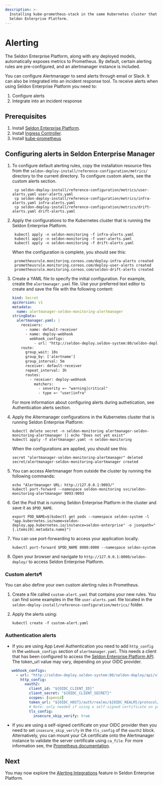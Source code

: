 ```yaml
---
description: >-
  Installing kube-prometheus-stack in the same Kubernetes cluster that hosts the
  Seldon Enterprise Platform.
---
```


# Alerting

The Seldon Enterprise Platform, along with any deployed models, automatically exposes metrics to Prometheus. By default, certain alerting rules are pre-configured, and an alertmanager instance is included.

You can configure Alertmanager to send alerts through email or Slack. It can also be integrated into an incident response tool. To receive alerts when using Seldon Enterprise Platform you need to:
1. Configure alerts
2. Integrate into an incident response

## Prerequisites

1. Install [Seldon Enterprise Platform](../seldon-enterprise-platform.md).
2. Install [Ingress Controller](../ingress-controller/).
3. Install [kube-prometheus](observability.md#installing-kube-prometheus)

## Configuring alerts in Seldon Enterprise Manager

1.  To configure default alerting rules, copy the installation resource files from the `seldon-deploy-install/reference-configuration/metrics/` directory to the current directory. To configure custom alerts, see the custom alerts section.

    ```
     cp seldon-deploy-install/reference-configuration/metrics/user-alerts.yaml user-alerts.yaml
     cp seldon-deploy-install/reference-configuration/metrics/infra-alerts.yaml infra-alerts.yaml
     cp seldon-deploy-install/reference-configuration/metrics/drift-alerts.yaml drift-alerts.yaml
    ```
2.  Apply the configurations to the Kubernetes cluster that is running the Seldon Enterprise Platform.

    ```
     kubectl apply -n seldon-monitoring -f infra-alerts.yaml
     kubectl apply -n seldon-monitoring -f user-alerts.yaml
     kubectl apply -n seldon-monitoring -f drift-alerts.yaml
    ```

    When the configuration is complete, you should see this:

    ```
     prometheusrule.monitoring.coreos.com/deploy-infra-alerts created
     prometheusrule.monitoring.coreos.com/deploy-user-alerts created
     prometheusrule.monitoring.coreos.com/seldon-drift-alerts created
    ```
3.  Create a YAML file to specify the initial configuration. For example, create the `alertmanager.yaml` file. Use your preferred text editor to create and save the file with the following content:

    ```yaml
    kind: Secret
    apiVersion: v1
    metadata:
      name: alertmanager-seldon-monitoring-alertmanager
    stringData:
      alertmanager.yaml: |
        receivers:
          - name: default-receiver
          - name: deploy-webhook
            webhook_configs:
              - url: "http://seldon-deploy.seldon-system:80/seldon-deploy/api/v1alpha1/webhooks/firing-alert"
        route:
          group_wait: 10s
          group_by: ['alertname']
          group_interval: 5m
          receiver: default-receiver
          repeat_interval: 3h
          routes:
            - receiver: deploy-webhook
              matchers:
                - severity =~ "warning|critical"
                - type =~ "user|infra"
      ```
    For more information about configuring alerts during authetication, see Authentication alerts section.
4.  Apply the Altermanager configurations in the Kubernetes cluster that is running Seldon Enterprise Platform:

    ```
    kubectl delete secret -n seldon-monitoring alertmanager-seldon-monitoring-alertmanager || echo "Does not yet exist"
    kubectl apply -f alertmanager.yaml -n seldon-monitoring
    ```

    When the configurations are applied, you should see this:

    ```
    secret "alertmanager-seldon-monitoring-alertmanager" deleted
    secret/alertmanager-seldon-monitoring-alertmanager created
    ```
5.  You can access Alertmanager from outside the cluster by running the following commands:

    ```
    echo "Alertmanager URL: http://127.0.0.1:9093/"
    kubectl port-forward --namespace seldon-monitoring svc/seldon-monitoring-alertmanager 9093:9093
    ```
6.  Get the Pod that is running Seldon Enterprise Platform in the cluster and save it as `$POD_NAME`.

    ```
    export POD_NAME=$(kubectl get pods --namespace seldon-system -l "app.kubernetes.io/name=seldon-deploy,app.kubernetes.io/instance=seldon-enterprise" -o jsonpath="{.items[0].metadata.name}")
    ```
7.  You can use port-forwarding to access your application locally.

    ```
    kubectl port-forward $POD_NAME 8000:8000 --namespace seldon-system
    ```
8. Open your browser and navigate to `http://127.0.0.1:8000/seldon-deploy/` to access Seldon Enterprise Platform.

### Custom alerts¶

You can also define your own custom alerting rules in Prometheus.

1. Create a file called `custom-alert.yaml` that contains your new rules. You can find some examples in the file `user-alerts.yaml` file located in the `seldon-deploy-install/reference-configuration/metrics/` folder.
2.  Apply the alerts using:

    ```
    kubectl create -f custom-alert.yaml
    ```
 ### Authentication alerts

 * If you are using App Level Authentication you need to add `http_config` in the `webhook_configs` section of `alertmanager.yaml`. This needs a client that has been configured to access the [Seldon Enterprise Platform API](https://deploy.seldon.io/en/v2.3/contents/product-tour/api/index.html#authentication). The token_url value may vary, depending on your OIDC provider.
 ```yaml
    webhook_configs:
      - url: "http://seldon-deploy.seldon-system:80/seldon-deploy/api/v1alpha1/webhooks/firing-alert"
        http_config:
          oauth2:
            client_id: "${OIDC_CLIENT_ID}"
            client_secret: "${OIDC_CLIENT_SECRET}"
            scopes: [openid]
            token_url: "${OIDC_HOST}/auth/realms/${OIDC_REALM}/protocol/openid-connect/token"
            # Note: only needed if using a self-signed certificate on your OIDC provider
            tls_config:
              insecure_skip_verify: true
 ```
* If you are using a self-signed certificate on your OIDC provider then you need to set `insecure_skip_verify` in the `tls_config` of the `oauth2` block. Alternatively, you can mount your CA certificate onto the Alertmanager instance to validate the server certificate using `ca_file`. For more information see, the [Prometheus documentation](https://prometheus.io/docs/alerting/latest/configuration/#tls_config).   


## Next

You may now explore the [Alerting Integrations](https://deploy.seldon.io/en/v2.3/contents/demos/general/alerting-integration/index.html) feature in Seldon Enterprise Platform.

